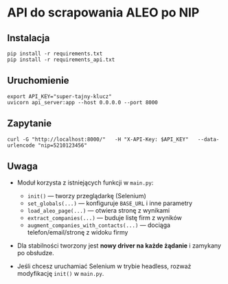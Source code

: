# API do scrapowania ALEO po NIP

## Instalacja
```
pip install -r requirements.txt
pip install -r requirements_api.txt
```

## Uruchomienie
```
export API_KEY="super-tajny-klucz"
uvicorn api_server:app --host 0.0.0.0 --port 8000
```

## Zapytanie
```
curl -G "http://localhost:8000/"   -H "X-API-Key: $API_KEY"   --data-urlencode "nip=5210123456"
```

## Uwaga
- Moduł korzysta z istniejących funkcji w `main.py`:
  - `init()` — tworzy przeglądarkę (Selenium)
  - `set_globals(...)` — konfiguruje `BASE_URL` i inne parametry
  - `load_aleo_page(...)` — otwiera stronę z wynikami
  - `extract_companies(...)` — buduje listę firm z wyników
  - `augment_companies_with_contacts(...)` — dociąga telefon/email/stronę z widoku firmy

- Dla stabilności tworzony jest **nowy driver na każde żądanie** i zamykany po obsłudze.
- Jeśli chcesz uruchamiać Selenium w trybie headless, rozważ modyfikację `init()` w `main.py`.

